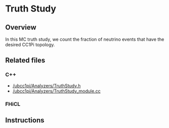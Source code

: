 # Truth Study

## Overview
In this MC truth study, we count the fraction of neutrino events that have the desired CC1Pi topology.

## Related files

### C++
- [/ubcc1pi/Analyzers/TruthStudy.h](/ubcc1pi/Analyzers/TruthStudy.h)
- [/ubcc1pi/Analyzers/TruthStudy_module.cc](/ubcc1pi/Analyzers/TruthStudy_module.cc)

### FHiCL

## Instructions
